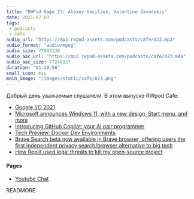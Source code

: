 ```yaml
---
title: "RWPod Кафе 23: Alexey Vasiliev, Valentine Zavadskiy"
date: 2021-07-03
tags:
 - podcasts
 - cafe
audio_url: "https://mp3.rwpod-assets.com/podcasts/cafe/023.mp3"
audio_format: "audio/mpeg"
audio_size: 77802130
audio_aac_url: "https://mp3.rwpod-assets.com/podcasts/cafe/023.m4a"
audio_aac_size: 77249327
duration: "01:20:56"
small_icon: mic
main_image: "/images/static/cafe/023.png"
---
```


Добрый день уважаемые слушатели. В этом выпуске RWpod Cafe:

 - [Google I/O 2021](https://www.youtube.com/watch?v=_xLgXIhebxA)
 - [Microsoft announces Windows 11, with a new design, Start menu, and more](https://www.theverge.com/2021/6/24/22546791/microsoft-windows-11-announcement-features-updates)
 - [Introducing GitHub Copilot: your AI pair programmer](https://github.blog/2021-06-29-introducing-github-copilot-ai-pair-programmer/)
 - [Tech Preview: Docker Dev Environments](https://www.docker.com/blog/tech-preview-docker-dev-environments/)
 - [Brave Search beta now available in Brave browser, offering users the first independent privacy search/browser alternative to big tech](https://brave.com/brave-search-beta/)
 - [How Replit used legal threats to kill my open-source project](https://intuitiveexplanations.com/tech/replit/)

#### Pages

 - [Youtube Chat](https://youtu.be/tDeOncnk3Hg)

READMORE
